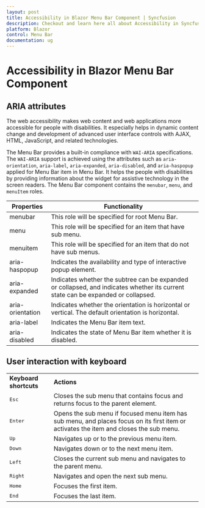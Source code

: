 ```yaml
---
layout: post
title: Accessibility in Blazor Menu Bar Component | Syncfusion
description: Checkout and learn here all about Accessibility in Syncfusion Blazor Menu Bar component and much more.
platform: Blazor
control: Menu Bar 
documentation: ug
---
```


# Accessibility in Blazor Menu Bar Component

## ARIA attributes

The web accessibility makes web content and web applications more accessible for people with disabilities. It especially helps in dynamic content change and development of advanced user interface controls with AJAX, HTML, JavaScript, and related technologies.

The Menu Bar provides a built-in compliance with `WAI-ARIA` specifications. The `WAI-ARIA` support is achieved using the attributes such as `aria-orientation`, `aria-label`, `aria-expanded`, `aria-disabled`, and `aria-haspopup` applied for Menu Bar item in Menu Bar. It helps the people with disabilities by providing information about the widget for assistive technology in the screen readers. The Menu Bar component contains the `menubar`, `menu`, and `menuItem` roles.

| Properties | Functionality |
| ------------ | ----------------------- |
| menubar | This role will be specified for root Menu Bar. |
| menu | This role will be specified for an item that have sub menu. |
| menuitem | This role will be specified for an item that do not have sub menus. |
| aria-haspopup | Indicates the availability and type of interactive popup element. |
| aria-expanded | Indicates whether the subtree can be expanded or collapsed, and indicates whether its current state can be expanded or collapsed. |
| aria-orientation | Indicates whether the orientation is horizontal or vertical. The default orientation is horizontal. |
| aria-label | Indicates the Menu Bar item text. |
| aria-disabled | Indicates the state of Menu Bar item whether it is disabled. |

## User interaction with keyboard

<!-- markdownlint-disable MD033 -->
<table>
<tr>
<td>
<b>Keyboard shortcuts</b></td><td>
<b>Actions</b></td></tr>
<tr>
<td>
<kbd>Esc</kbd></td><td>
Closes the sub menu that contains focus and returns focus to the parent element.</td></tr>
<tr>
<td>
<kbd>Enter</kbd></td><td>
Opens the sub menu if focused menu item has sub menu, and places focus on its first item or activates the item and closes the sub menu.</td></tr>
<tr>
<td>
<kbd>Up</kbd></td><td>
Navigates up or to the previous menu item.</td></tr>
<tr>
<td>
<kbd>Down</kbd></td><td>
Navigates down or to the next menu item.</td></tr>
<tr>
<td>
<kbd>Left</kbd></td><td>
Closes the current sub menu and navigates to the parent menu.</td></tr>
<tr>
<td>
<kbd>Right</kbd></td><td>
Navigates and open the next sub menu.</td></tr>
<tr>
<td>
<kbd>Home</kbd></td><td>
Focuses the first item.</td></tr>
<tr>
<td>
<kbd>End</kbd></td><td>
Focuses the last item.</td></tr>
</table>